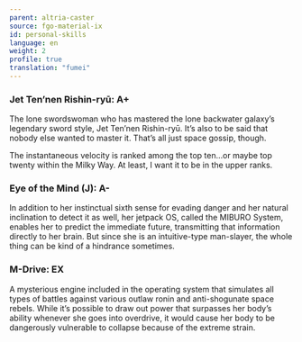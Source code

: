 ```yaml
---
parent: altria-caster
source: fgo-material-ix
id: personal-skills
language: en
weight: 2
profile: true
translation: "fumei"
---
```


### Jet Ten’nen Rishin-ryū: A+

The lone swordswoman who has mastered the lone backwater galaxy’s legendary sword style, Jet Ten’nen Rishin-ryū. It’s also to be said that nobody else wanted to master it. That’s all just space gossip, though.

The instantaneous velocity is ranked among the top ten...or maybe top twenty within the Milky Way. At least, I want it to be in the upper ranks.

### Eye of the Mind (J): A-

In addition to her instinctual sixth sense for evading danger and her natural inclination to detect it as well, her jetpack OS, called the MIBURO System, enables her to predict the immediate future, transmitting that information directly to her brain. But since she is an intuitive-type man-slayer, the whole thing can be kind of a hindrance sometimes.

### M-Drive: EX

A mysterious engine included in the operating system that simulates all types of battles against various outlaw ronin and anti-shogunate space rebels. While it’s possible to draw out power that surpasses her body’s ability whenever she goes into overdrive, it would cause her body to be dangerously vulnerable to collapse because of the extreme strain.

